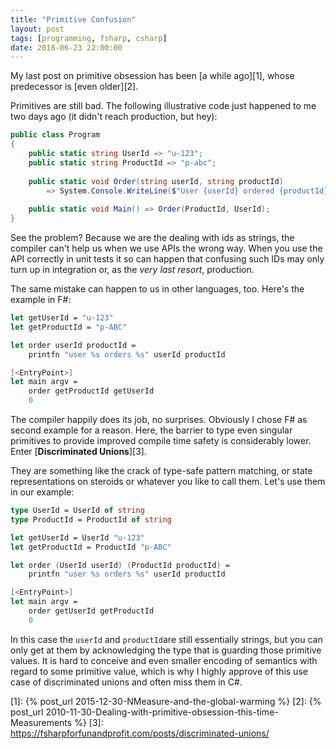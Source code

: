 ```yaml
---
title: "Primitive Confusion"
layout: post
tags: [programming, fsharp, csharp]
date: 2018-06-23 22:00:00
---
```


My last post on primitive obsession has been [a while ago][1], whose predecessor is [even older][2].

Primitives are still bad. The following illustrative code just happened to me two days ago (it didn't reach production, but hey):

```csharp
public class Program
{
	public static string UserId => "u-123";
	public static string ProductId => "p-abc";
	
	public static void Order(string userId, string productId)
		=> System.Console.WriteLine($"User {userId} ordered {productId}");
	
	public static void Main() => Order(ProductId, UserId);
}
```

See the problem? Because we are the dealing with ids as strings, the compiler can't help us when we use APIs the wrong way. When you use the API correctly in unit tests it so can happen that confusing such IDs may only turn up in integration or, as the _very last resort_, production.

The same mistake can happen to us in other languages, too. Here's the example in F#:

```fsharp
let getUserId = "u-123"
let getProductId = "p-ABC"

let order userId productId = 
    printfn "user %s orders %s" userId productId

[<EntryPoint>]
let main argv =
    order getProductId getUserId
    0
```

The compiler happily does its job, no surprises. Obviously I chose F# as second example for a reason. Here, the barrier to type even singular primitives to provide improved compile time safety is considerably lower. Enter [**Discriminated Unions**][3].

They are something like the crack of type-safe pattern matching, or state representations on steroids or whatever you like to call them. Let's use them in our example:

```fsharp
type UserId = UserId of string
type ProductId = ProductId of string

let getUserId = UserId "u-123"
let getProductId = ProductId "p-ABC"

let order (UserId userId) (ProductId productId) =
    printfn "user %s orders %s" userId productId

[<EntryPoint>]
let main argv =
    order getUserId getProductId
    0
```

In this case the `userId` and `productId`are still essentially strings, but you can only get at them by acknowledging the type that is guarding those primitive values. It is hard to conceive and even smaller encoding of semantics with regard to some primitive value, which is why I highly approve of this use case of discriminated unions and often miss them in C#.



[1]: {% post_url 2015-12-30-NMeasure-and-the-global-warming %}
[2]: {% post_url 2010-11-30-Dealing-with-primitive-obsession-this-time-Measurements %}
[3]: https://fsharpforfunandprofit.com/posts/discriminated-unions/
